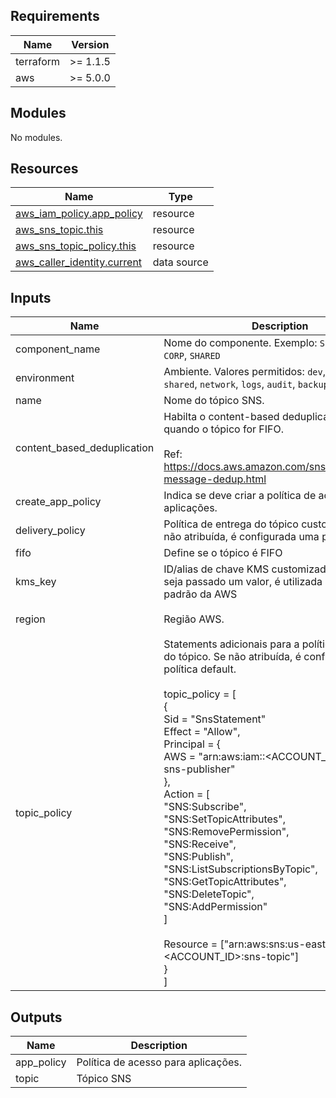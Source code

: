 <!-- BEGIN_TF_DOCS -->
## Requirements

| Name | Version |
|------|---------|
| terraform | >= 1.1.5 |
| aws | >= 5.0.0 |

## Modules

No modules.

## Resources

| Name | Type |
|------|------|
| [aws_iam_policy.app_policy](https://registry.terraform.io/providers/hashicorp/aws/latest/docs/resources/iam_policy) | resource |
| [aws_sns_topic.this](https://registry.terraform.io/providers/hashicorp/aws/latest/docs/resources/sns_topic) | resource |
| [aws_sns_topic_policy.this](https://registry.terraform.io/providers/hashicorp/aws/latest/docs/resources/sns_topic_policy) | resource |
| [aws_caller_identity.current](https://registry.terraform.io/providers/hashicorp/aws/latest/docs/data-sources/caller_identity) | data source |

## Inputs

| Name | Description | Type | Default | Required |
|------|-------------|------|---------|:--------:|
| component\_name | Nome do componente. Exemplo: `SSM`, `GAO`, `FUNDOS`, `CORP`, `SHARED` | `string` | n/a | yes |
| environment | Ambiente. Valores permitidos: `dev`, `cer`, `hml` , `prd`, `shared`, `network`, `logs`, `audit`, `backup`, `sandbox` | `string` | n/a | yes |
| name | Nome do tópico SNS. | `string` | n/a | yes |
| content\_based\_deduplication | Habilta o content-based deduplication para quando o tópico for FIFO. <br/><br/>  Ref: https://docs.aws.amazon.com/sns/latest/dg/fifo-message-dedup.html | `bool` | `false` | no |
| create\_app\_policy | Indica se deve criar a política de acesso para aplicações. | `bool` | `false` | no |
| delivery\_policy | Política de entrega do tópico customizada. Se não atribuída, é configurada uma política default. | `map(any)` | `null` | no |
| fifo | Define se o tópico é FIFO | `bool` | `false` | no |
| kms\_key | ID/alias de chave KMS customizada. Caso não seja passado um valor, é utilizada a chave KMS padrão da AWS | `string` | `null` | no |
| region | Região AWS. | `string` | `"us-east-1"` | no |
| topic\_policy | Statements adicionais para a política de acesso do tópico. Se não atribuída, é configurada uma política default.<br/><br/>  topic\_policy = [<br/>    {<br/>        Sid    = "SnsStatement"<br/>        Effect = "Allow",<br/>        Principal = {<br/>          AWS = "arn:aws:iam::<ACCOUNT\_ID>:role/role-sns-publisher"<br/>        },<br/>        Action = [<br/>          "SNS:Subscribe",<br/>          "SNS:SetTopicAttributes",<br/>          "SNS:RemovePermission",<br/>          "SNS:Receive",<br/>          "SNS:Publish",<br/>          "SNS:ListSubscriptionsByTopic",<br/>          "SNS:GetTopicAttributes",<br/>          "SNS:DeleteTopic",<br/>          "SNS:AddPermission"<br/>        ]<br/><br/>        Resource = ["arn:aws:sns:us-east-1:<ACCOUNT\_ID>:sns-topic"]<br/>      }<br/>  ] | `list(any)` | `[]` | no |

## Outputs

| Name | Description |
|------|-------------|
| app\_policy | Política de acesso para aplicações. |
| topic | Tópico SNS |
<!-- END_TF_DOCS -->
